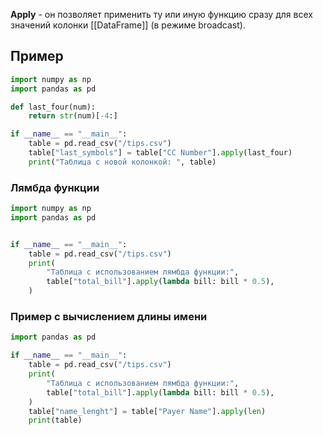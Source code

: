**Apply** - он позволяет применить ту или иную функцию сразу для всех значений колонки [[DataFrame]] (в режиме broadcast).
## Пример 

```python
import numpy as np
import pandas as pd

def last_four(num):
    return str(num)[-4:]

if __name__ == "__main__":
    table = pd.read_csv("/tips.csv")
    table["last_symbols"] = table["CC Number"].apply(last_four)
    print("Таблица с новой колонкой: ", table)
```

### Лямбда функции 

```python
import numpy as np
import pandas as pd


if __name__ == "__main__":
    table = pd.read_csv("/tips.csv")
    print(
        "Таблица с использованием лямбда функции:",
        table["total_bill"].apply(lambda bill: bill * 0.5),
    )
```

### Пример с вычислением длины имени
```python
import pandas as pd

if __name__ == "__main__":
    table = pd.read_csv("/tips.csv")
    print(
        "Таблица с использованием лямбда функции:",
        table["total_bill"].apply(lambda bill: bill * 0.5),
    )
	table["name_lenght"] = table["Payer Name"].apply(len)
	print(table)
```